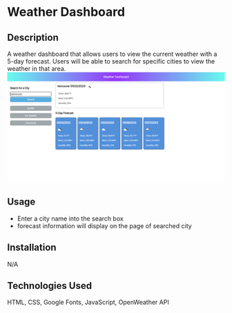 # Weather Dashboard

## Description

A weather dashboard that allows users to view the current weather with a 5-day forecast. Users will be able to search for specific cities to view the weather in that area.
![screenshot of application](/images/GaOqQU8.png)

## Usage

* Enter a city name into the search box 
* forecast information will display on the page of searched city

## Installation

N/A

## Technologies Used

HTML, CSS, Google Fonts, JavaScript, OpenWeather API